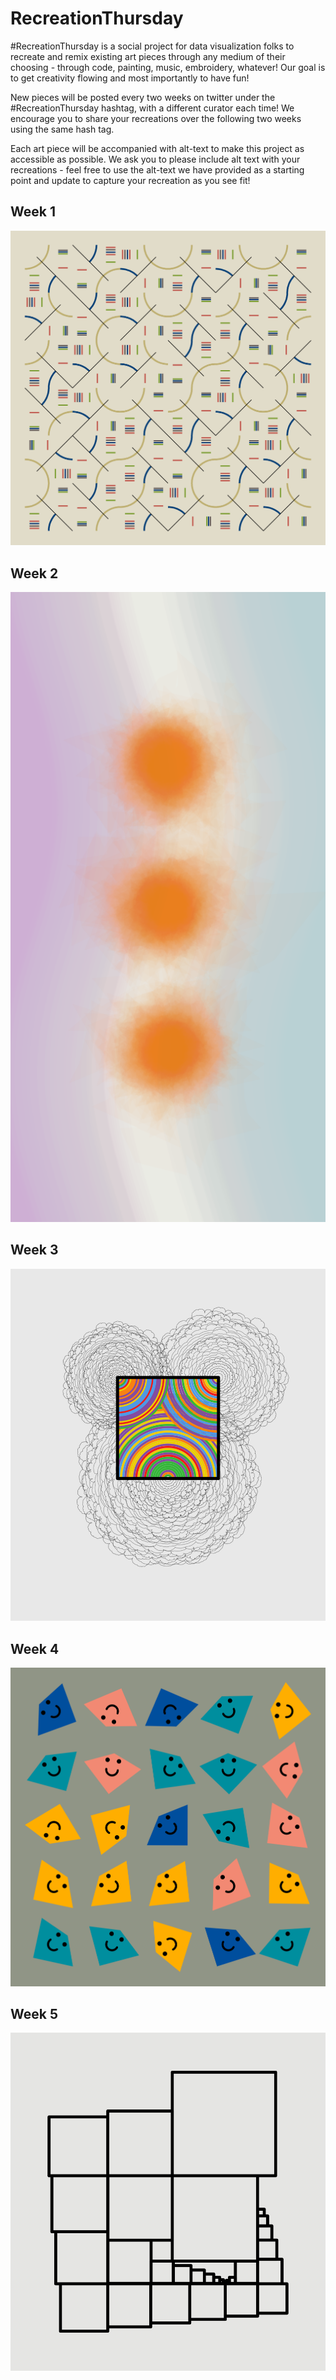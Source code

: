# RecreationThursday

#RecreationThursday is a social project for data visualization folks to recreate and remix existing art pieces through any medium of their choosing - through code, painting, music, embroidery, whatever! Our goal is to get creativity flowing and most importantly to have fun!

New pieces will be posted every two weeks on twitter under the #RecreationThursday hashtag, with a different curator each time! We encourage you to share your recreations over the following two weeks using the same hash tag.

Each art piece will be accompanied with alt-text to make this project as accessible as possible. We ask you to please include alt text with your recreations - feel free to use the alt-text we have provided as a starting point and update to capture your recreation as you see fit!

## Week 1

![](week01/final.png)

## Week 2

![](week02/final.png)

## Week 3

![](week03/final.png)

## Week 4

![](week04/final.png)

## Week 5

![](week05/final.png)